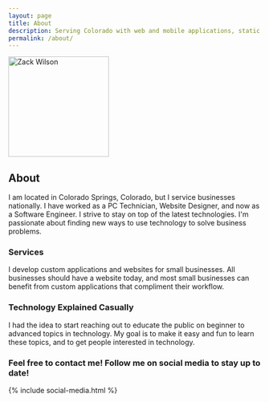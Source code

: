```yaml
---
layout: page
title: About
description: Serving Colorado with web and mobile applications, static websites, front-end user interfaces for existing systems, search engine optimization, and more.
permalink: /about/
---
```


<img itemprop="image" style="width: 200px;" class="img-rounded" src="{{site.author_image}}" alt="Zack Wilson">

## About

I am located in Colorado Springs, Colorado, but I service businesses nationally. I have worked as a PC Technician, Website Designer, and now as a Software Engineer. I strive to stay on top of the latest technologies. I'm passionate about finding new ways to use technology to solve business problems.

### Services
I develop custom applications and websites for small businesses. All businesses should have a website today, and most small businesses can benefit from custom applications that compliment their workflow.

### Technology Explained Casually
I had the idea to start reaching out to educate the public on beginner to advanced topics in technology. My goal is to make it easy and fun to learn these topics, and to get people interested in technology. 

### Feel free to contact me! Follow me on social media to stay up to date!

<div class="social-media-parent">
	{% include social-media.html %}
</div>